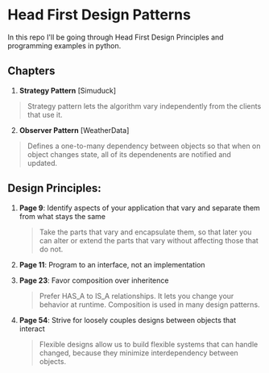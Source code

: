 # Head First Design Patterns

In this repo I'll be going through Head First Design Principles and programming examples in python.

## Chapters
1. **Strategy Pattern** [Simuduck]
> Strategy pattern lets the algorithm vary independently from the clients that use it.

2. **Observer Pattern** [WeatherData]
> Defines a one-to-many dependency between objects so that when on object changes state, all of its dependenents are notified and updated.

## Design Principles:
1. **Page 9**: Identify aspects of your application that vary and separate them from what stays the same

   
   > Take the parts that vary and encapsulate them, so that later you can alter or extend the parts that vary without affecting those that do not.
   
2. **Page 11**: Program to an interface, not an implementation


3. **Page 23**: Favor composition over inheritence
   
    > Prefer HAS_A to IS_A relationships. It lets you change your behavior at runtime. Composition is used in many design patterns.

4. **Page 54**: Strive for loosely couples designs between objects that interact

   > Flexible designs allow us to build flexible systems that can handle changed, because they minimize interdependency between objects.
